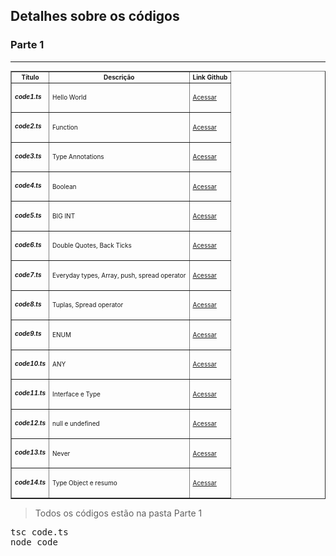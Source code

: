 <h2>Detalhes sobre os códigos
<h3>Parte 1</h3>
<hr>

<table border="1" style="font-size: 10px;">
  <tr><th>Título</th><th>Descrição</th><th>Link Github</th></tr>
  <tr><td><h5>code1.ts</td> <td>Hello World</td> <td><a href="https://github.com/Xaobin/Typescript_Aprendizado/blob/main/parte1/code1.ts">Acessar</a> </td></tr>
<tr><td><h5>code2.ts</td> <td>Function</td><td><a href="https://github.com/Xaobin/Typescript_Aprendizado/blob/main/parte1/code2.ts">Acessar</a></td></tr>
<tr><td><h5>code3.ts</td> <td>Type Annotations</td><td><a href="https://github.com/Xaobin/Typescript_Aprendizado/blob/main/parte1/code3.ts">Acessar</a></td></tr>
<tr><td><h5>code4.ts</td> <td>Boolean</td><td><a href="https://github.com/Xaobin/Typescript_Aprendizado/blob/main/parte1/code4.ts">Acessar</a></td></tr>
<tr><td><h5>code5.ts</td> <td>BIG INT</td><td><a href="https://github.com/Xaobin/Typescript_Aprendizado/blob/main/parte1/code5.ts">Acessar</a></td></tr>
<tr><td><h5>code6.ts</td> <td>Double Quotes, Back Ticks</td><td><a href="https://github.com/Xaobin/Typescript_Aprendizado/blob/main/parte1/code6.ts">Acessar</a></td></tr>
<tr><td><h5>code7.ts</td> <td>Everyday types, Array, push, spread operator</td><td><a href="https://github.com/Xaobin/Typescript_Aprendizado/blob/main/parte1/code7.ts">Acessar</a></td></tr>
<tr><td><h5>code8.ts</td> <td>Tuplas, Spread operator</td><td><a href="https://github.com/Xaobin/Typescript_Aprendizado/blob/main/parte1/code8.ts">Acessar</a></td></tr>
<tr><td><h5>code9.ts</td> <td>ENUM</td><td><a href="https://github.com/Xaobin/Typescript_Aprendizado/blob/main/parte1/code9.ts">Acessar</a></td></tr>
<tr><td><h5>code10.ts</td> <td>ANY</td><td><a href="https://github.com/Xaobin/Typescript_Aprendizado/blob/main/parte1/code10.ts">Acessar</a></td></tr>
<tr><td><h5>code11.ts</td> <td>Interface e Type</td><td><a href="https://github.com/Xaobin/Typescript_Aprendizado/blob/main/parte1/code11.ts">Acessar</a></td></tr>
<tr><td><h5>code12.ts</td> <td> null e undefined</td><td><a href="https://github.com/Xaobin/Typescript_Aprendizado/blob/main/parte1/code12.ts">Acessar</a></td></tr>
<tr><td><h5>code13.ts</td> <td>Never</td><td><a href="https://github.com/Xaobin/Typescript_Aprendizado/blob/main/parte1/code13.ts">Acessar</a></td></tr>
<tr><td><h5>code14.ts</td> <td>Type Object e resumo</td><td><a href="https://github.com/Xaobin/Typescript_Aprendizado/blob/main/parte1/code14.ts">Acessar</a></td></tr>
</table>

>Todos os códigos estão na pasta Parte 1
>>

<pre style="background-color:'#E7E9EB'; color:'#000000' ">
tsc code.ts
node code
</pre>
